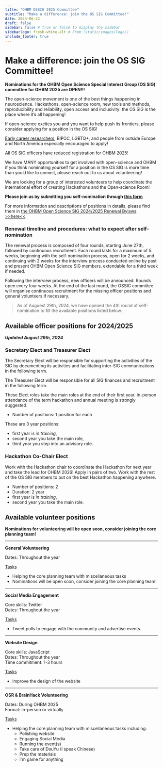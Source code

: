 ```yaml
---
title: "OHBM OSSIG 2025 Committee"
subtitle: "Make a difference: join the OS SIG Committee!"
date: 2024-06-22
draft: false
sidebar: false # true or false to display the sidebar
sidebarlogo: fresh-white-alt # From (static/images/logo/)
include_footer: true
---
```


# Make a difference: join the OS SIG Committee!

**Nominations for the OHBM Open Science Special Interest Group (OS SIG) committee for OHBM 2025 are OPEN!!!**

The open-science movement is one of the best things happening in neuroscience. Hackathons, open-science room, new tools and methods, reproducibility and reliability, open access and inclusivity: the OS SIG is the place where it’s all happening!

If open-science excites you and you want to help push its frontiers, please consider applying for a position in the OS SIG! 

[Early career researchers](https://www.ohbmtrainees.com/), BIPOC, LGBTQ+, and people from outside Europe and North America especially encouraged to apply! 

All OS SIG officers have reduced registration for OHBM 2025!

We have MANY opportunities to get involved with open-science and OHBM if you think nominating yourself for a position in the OS SIG is more time than you’d like to commit, please reach out to us about volunteering!

We are looking for a group of interested volunteers to help coordinate the international effort of creating Hackathons and the Open-science Room! 

**Please join us by submitting you self-nomination through [this form](https://forms.office.com/r/hf7N6RrYyE)**

For more information and descriptions of positions in details, please find them in [the OHBM Open Science SIG 2024/2025 Renewal Bylaws >>here<<](https://drive.google.com/file/d/17_JMObvZDamn83Uf5Hr206pVSqw0argT/view?usp=sharing).

### Renewal timeline and procedures: what to expect after self-nomination
The renewal process is composed of four rounds, starting June 27th, followed by continuous recruitment. Each round lasts for a maximum of 5 weeks, beginning with the self-nomination process, open for 2 weeks, and continuing with 2 weeks for the interview process conducted online by past and present OHBM Open Science SIG members, extendable for a third week if needed.

Following the interview process, new officers will be announced. Rounds open every four weeks. At the end of the last round, the OSSIG committee will organise continuous recruitment for the missing officer positions and general volunteers if necessary.

> As of Auguest 29th, 2024, we have opened the 4th round of self-nomination to fill the available positions listed below.

## Available officer positions for 2024/2025 

_**Updated August 29th, 2024**_

<!-- ### Treasurer (partial mandate)

Responsible for maintaining and updating an archive of SIG documentation both to the attention of SIG officers and of the OHBM community. Assists with coordination of the Open Science Room in collaboration with the Open Science Room Chair. Communicates regularly with other SIG officers

- Number of position: 1
- Duration: 2 years

### Hackathon Chair (half mandate)

Work with the current Hackathon chair as a co-chair to orgnize Hackathon next year!

- Number of positions: 1
- Duration: 1 year -->

### Secretary Elect and Treasurer Elect 

<!-- The General Chair Elect will be responsible for the general direction and mission of the SIG in the following term.  -->

The Secretary Elect will be responsible for supporting the activities of the SIG by documenting its activities and facilitating inter-SIG communications in the following term. 

The Treasurer Elect will be responsible for all SIG finances and recruitment in the following
term.

These Elect roles take the main roles at the end of their first year. In-person attendance of the term hackathon and annual meeting is strongly suggested.

- Number of positions: 1 position for each

These are 3 year positions:
- first year is *in training*, 
- second year you take the main role, 
- third year you step into an advisory role. 

### Hackathon Co-Chair Elect

Work with the Hackathon chair to coordinate the Hackathon for next year and take the lead for OHBM 2026! Apply in pairs of two. Work with the rest of the OS SIG members to put on the best Hackathon happening anywhere.

- Number of positions: 2
- Duration: 2 year
- first year is *in training*, 
- second year you take the main role.

<!-- ### Open-science Room Chair Elect

Work with the open-science room chair to coordinate the open-science room for next year and take the lead for OHBM 2026. Work with the OS SIG to create an inclusive space for all OHBM members! 

- Number of positions: 1
- Duration: 2 year
- first year is *in training*, 
- second year you take the main role.

### Hybridization Chair Elect

Work with the hybridization chair on implementaing the hybrid format for our events - Hackathon and OSR - next year and take the lead for OHBM 2026! Work with the rest of the OS SIG members to put on the best Hackathon and OSR happening anywhere.

- Number of positions: 2
- Duration: 2 year
- first year is *in training*, 
- second year you take the main role.

### Community Liaison Officer

Work together with the OS SIG and OHBM community to maximize open-science outreach.

- Number of positions: 1
- Duration: 1 year

### Local Liaison Officer

The Local Liaison Officer is a person residing in/near or having a strong knowledge of the place of the current annual meeting (i.e., in this case, Brisbane). The Local Liaison Officer is expected to attend the Brainhack and the annual meeting in person.

- Number of positions: 1
- Duration: 1 year -->

## Available volunteer positions

**Nominations for volunteering will be open soon, consider joining the core planning team!**

---

**General Volunteering** <br>

Dates: Throughout the year <br>

<ins>Tasks</ins>
* Helping the core planning team with miscellaneous tasks 
* Nominations will be open soon, consider joining the core planning team! 

---

**Social Media Engagement** <br>

Core skills: Twitter <br>
Dates: Throughout the year <br>

<ins>Tasks</ins>
<!-- * Tweet announcements on a schedule before and during the OHBM. <br> -->
* Tweet polls to engage with the community and advertise events. <br>

---

**Website Design** <br>

Core skills: JavaScript <br>
Dates: Throughout the year <br>
Time commitment: 1-3 hours <br>

<ins>Tasks</ins>

* Improve the design of the website 

---

**OSR & BrainHack Volunteering** <br>

Dates: During OHBM 2025 <br>
Format: in-person or virtually <br>

<ins>Tasks</ins>
* Helping the core planning team with miscellaneous tasks including:
    * Polishing website
    * Engaging Social Media
    * Running the event(s)
    * Take care of DouYu (I speak Chinese)
    * Prep the materials
    * I'm game for anything

<!-- ***[Get involved now!](/volunteer.md)*** -->



